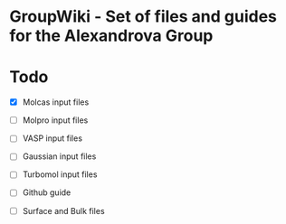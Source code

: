# GroupWiki - Set of files and guides for the Alexandrova Group
# Todo 

- [x] Molcas input files
- [ ] Molpro input files
- [ ] VASP input files
- [ ] Gaussian input files
- [ ] Turbomol input files
- [ ] Github guide 
- [ ] Surface and Bulk files





